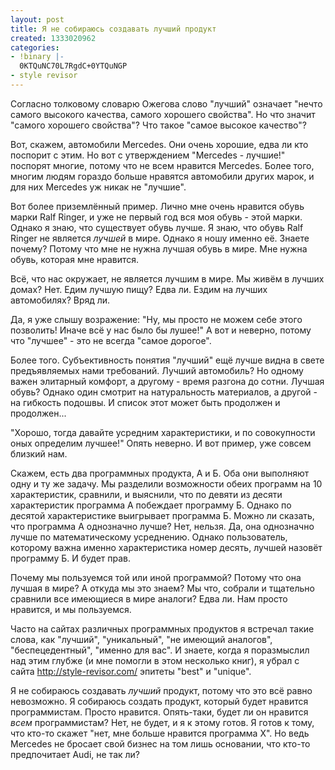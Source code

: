 ```yaml
---
layout: post
title: Я не собираюсь создавать лучший продукт
created: 1333020962
categories:
- !binary |-
  0KTQuNC70L7RgdC+0YTQuNGP
- style revisor
---
```

Согласно толковому словарю Ожегова слово "лучший" означает "нечто самого высокого качества, самого хорошего свойства". Но что значит "самого хорошего свойства"? Что такое "самое высокое качество"?

Вот, скажем, автомобили Mercedes. Они очень хорошие, едва ли кто поспорит с этим. Но вот с утверждением "Mercedes - лучшие!" поспорят многие, потому что не всем нравится Mercedes. Более того, многим людям гораздо больше нравятся автомобили других марок, и для них Mercedes уж никак не "лучшие".

Вот более приземлённый пример. Лично мне очень нравится обувь марки Ralf Ringer, и уже не первый год вся моя обувь - этой марки. Однако я знаю, что существует обувь лучше. Я знаю, что обувь Ralf Ringer не является <em>лучшей</em> в мире. Однако я ношу именно её. Знаете почему? Потому что мне не нужна лучшая обувь в мире. Мне нужна обувь, которая мне нравится.

Всё, что нас окружает, не является лучшим в мире. Мы живём в лучших домах? Нет. Едим лучшую пищу? Едва ли. Ездим на лучших автомобилях? Вряд ли.

Да, я уже слышу возражение: "Ну, мы просто не можем себе этого позволить! Иначе всё у нас было бы лушее!" А вот и неверно, потому что "лучшее" - это не всегда "самое дорогое".

Более того. Субъективность понятия "лучший" ещё лучше видна в свете предъявляемых нами требований. Лучший автомобиль? Но одному важен элитарный комфорт, а другому - время разгона до сотни. Лучшая обувь? Однако один смотрит на натуральность материалов, а другой - на гибкость подошвы. И список этот может быть продолжен и продолжен...

"Хорошо, тогда давайте усредним характеристики, и по совокупности оных определим лучшее!" Опять неверно. И вот пример, уже совсем близкий нам.

Скажем, есть два программных продукта, А и Б. Оба они выполняют одну и ту же задачу. Мы разделили возможности обеих программ на 10 характеристик, сравнили, и выяснили, что по девяти из десяти характеристик программа А побеждает программу Б. Однако по десятой характеристике выигрывает программа Б. Можно ли сказать, что программа А однозначно лучше? Нет, нельзя. Да, она однозначно лучше по математическому усреднению. Однако пользователь, которому важна именно характеристика номер десять, лучшей назовёт программу Б. И будет прав.

Почему мы пользуемся той или иной программой? Потому что она лучшая в мире? А откуда мы это знаем? Мы что, собрали и тщательно сравнили все имеющиеся в мире аналоги? Едва ли. Нам просто нравится, и мы пользуемся.

Часто на сайтах различных программных продуктов я встречал такие слова, как "лучший", "уникальный", "не имеющий аналогов", "беспецедентный", "именно для вас". И знаете, когда я поразмыслил над этим глубже (и мне помогли в этом несколько книг), я убрал с сайта http://style-revisor.com/ эпитеты "best" и "unique".

Я не собираюсь создавать <em>лучший</em> продукт, потому что это всё равно невозможно. Я собираюсь создать продукт, который будет нравится программистам. Просто нравится. Опять-таки, будет ли он нравится <em>всем</em> программистам? Нет, не будет, и я к этому готов. Я готов к тому, что кто-то скажет "нет, мне больше нравится программа X". Но ведь Mercedes не бросает свой бизнес на том лишь основании, что кто-то предпочитает Audi, не так ли?
